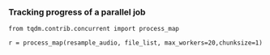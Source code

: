 ### Tracking progress of a parallel job

  ```
  from tqdm.contrib.concurrent import process_map
  
  r = process_map(resample_audio, file_list, max_workers=20,chunksize=1)
  ```
